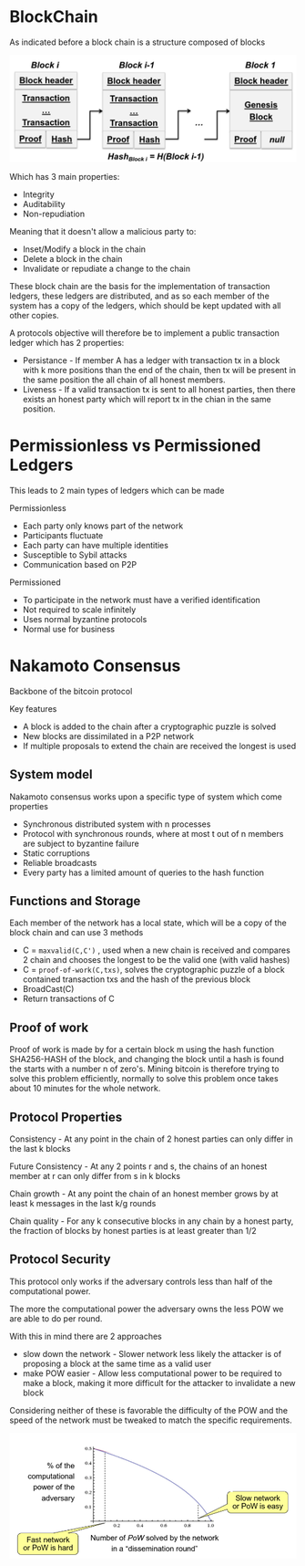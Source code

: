# BlockChain

As indicated before a block chain is a structure composed of blocks

![](Images/Blockchains.png)

Which has 3 main properties:
- Integrity
- Auditability
- Non-repudiation

Meaning that it doesn't allow a malicious party to:
- Inset/Modify a block in the chain
- Delete a block in the chain
- Invalidate or repudiate a change to the chain

These block chain are the basis for the implementation of transaction ledgers, these ledgers are distributed, and as so each member of the system has a copy of the ledgers, which should be kept updated with all other copies.

A protocols objective will therefore be to implement a public transaction ledger which has 2 properties:
- Persistance - If member A has a ledger with transaction tx in a block with k more positions than the end of the chain, then tx will be present in the same position the all chain of all honest members.
- Liveness - If a valid transaction tx is sent to all honest parties, then there exists an honest party which will report tx in the chian in the same position.

# Permissionless vs Permissioned Ledgers

This leads to 2 main types of ledgers which can be made

Permissionless
- Each party only knows part of the network
- Participants fluctuate
- Each party can have multiple identities
- Susceptible to Sybil attacks
- Communication based on P2P

Permissioned
- To participate in the network must have a verified identification
- Not required to scale infinitely
- Uses normal byzantine protocols
- Normal use for business 


# Nakamoto Consensus

Backbone of the bitcoin protocol

Key features

- A block is added to the chain after a cryptographic puzzle is solved
- New blocks are dissimilated in a P2P network
- If multiple proposals to extend the chain are received the longest is used

## System model

Nakamoto consensus works upon a specific type of system which come properties

- Synchronous distributed system with n processes
- Protocol with synchronous rounds, where at most t out of n members are subject to byzantine failure
- Static corruptions
- Reliable broadcasts
- Every party has a limited amount of queries to the hash function

## Functions and Storage

Each member of the network has a local state, which will be a copy of the block chain and can use 3 methods

- C = ``` maxvalid(C,C') ``` , used when a new chain is received and compares 2 chain and chooses the longest to be the valid one (with valid hashes)
- C = ``` proof-of-work(C,txs) ```, solves the cryptographic puzzle of a block contained transaction txs and the hash of the previous block
- BroadCast(C) 
- Return transactions of C

## Proof of work

Proof of work is made by for a certain block m using the hash function SHA256-HASH of the block, and changing the block until a hash is found the starts with a number n of zero's.
Mining bitcoin is therefore trying to solve this problem efficiently, normally to solve this problem once takes about 10 minutes for the whole network.

## Protocol Properties

Consistency - At any point in the chain of 2 honest parties can only differ in the last k blocks

Future Consistency - At any 2 points r and s, the chains of an honest member at r can only differ from s in k blocks

Chain growth - At any point the chain of an honest member grows by at least k messages in the last k/g rounds

Chain quality - For any k consecutive blocks in any chain by a honest party, the fraction of blocks by honest parties is at least greater than $1/2$

## Protocol Security

This protocol only works if the adversary controls less than half of the computational power.

The more the computational power the adversary owns the less POW we are able to do per round.

With this in mind there are 2 approaches

- slow down the network - Slower network less likely the attacker is of proposing a block at the same time as a valid user
- make POW easier - Allow less computational power to be required to make a block, making it more difficult for the attacker to invalidate a new block

Considering neither of these is favorable the difficulty of the POW and the speed of the network must be tweaked to match the specific requirements.

![](Images/NakamotoSecurity.png)